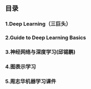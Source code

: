 ## 目录

### 1.Deep Learning（三巨头）
### 2.Guide to Deep Learning Basics
### 3.神经网络与深度学习(邱锡鹏)
### 4.图表示学习
### 5.周志华机器学习课件
